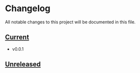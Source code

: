 # Changelog

All notable changes to this project will be documented in this file.

## [Current]

- v0.0.1

## [Unreleased]

[current]: https://github.com/jonny-lake/tw-break/tree/0.0.1
[unreleased]: https://github.com/jonny-lake/tw-break
[0.0.1]: https://github.com/jonny-lake/tw-break/tree/0.0.1
